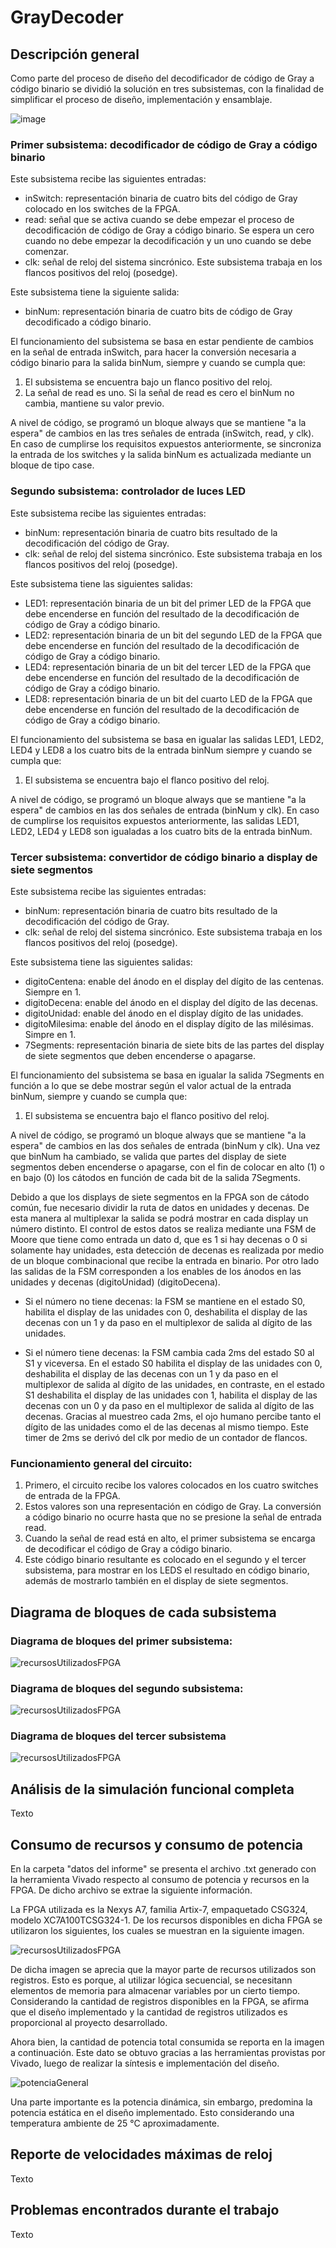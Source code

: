 # GrayDecoder

## Descripción general ##

Como parte del proceso de diseño del decodificador de código de Gray a código binario se dividió la solución en tres subsistemas, con la finalidad de simplificar el proceso de diseño, implementación y ensamblaje.

![image](https://user-images.githubusercontent.com/81501061/194925774-38dacc09-9e16-4fd7-a97c-b341c5ed96a1.png)


### Primer subsistema: decodificador de código de Gray a código binario
Este subsistema recibe las siguientes entradas:
- inSwitch: representación binaria de cuatro bits del código de Gray colocado en los switches de la FPGA.
- read: señal que se activa cuando se debe empezar el proceso de decodificación de código de Gray a código binario. Se espera un cero cuando no debe empezar la decodificación y un uno cuando se debe comenzar.
- clk: señal de reloj del sistema sincrónico. Este subsistema trabaja en los flancos positivos del reloj (posedge).

Este subsistema tiene la siguiente salida:
- binNum: representación binaria de cuatro bits de código de Gray decodificado a código binario.

El funcionamiento del subsistema se basa en estar pendiente de cambios en la señal de entrada inSwitch, para hacer la conversión necesaria a código binario para la salida binNum, siempre y cuando se cumpla que:
1. El subsistema se encuentra bajo un flanco positivo del reloj.
2. La señal de read es uno. Si la señal de read es cero el binNum no cambia, mantiene su valor previo.

A nivel de código, se programó un bloque always que se mantiene "a la espera" de cambios en las tres señales de entrada (inSwitch, read, y clk). En caso de cumplirse los requisitos expuestos anteriormente, se sincroniza la entrada de los switches y la salida binNum es actualizada mediante un bloque de tipo case.

### Segundo subsistema: controlador de luces LED
Este subsistema recibe las siguientes entradas:
- binNum: representación binaria de cuatro bits resultado de la decodificación del código de Gray.
- clk: señal de reloj del sistema sincrónico. Este subsistema trabaja en los flancos positivos del reloj (posedge).

Este subsistema tiene las siguientes salidas:
- LED1: representación binaria de un bit del primer LED de la FPGA que debe encenderse en función del resultado de la decodificación de código de Gray a código binario.
- LED2: representación binaria de un bit del segundo LED de la FPGA que debe encenderse en función del resultado de la decodificación de código de Gray a código binario.
- LED4: representación binaria de un bit del tercer LED de la FPGA que debe encenderse en función del resultado de la decodificación de código de Gray a código binario.
- LED8: representación binaria de un bit del cuarto LED de la FPGA que debe encenderse en función del resultado de la decodificación de código de Gray a código binario.

El funcionamiento del subsistema se basa en igualar las salidas LED1, LED2, LED4 y LED8 a los cuatro bits de la entrada binNum siempre y cuando se cumpla que:
1. El subsistema se encuentra bajo el flanco positivo del reloj.

A nivel de código, se programó un bloque always que se mantiene "a la espera" de cambios en las dos señales de entrada (binNum y clk). En caso de cumplirse los requisitos expuestos anteriormente, las salidas LED1, LED2, LED4 y LED8 son igualadas a los cuatro bits de la entrada binNum.

### Tercer subsistema: convertidor de código binario a display de siete segmentos
Este subsistema recibe las siguientes entradas:
- binNum: representación binaria de cuatro bits resultado de la decodificación del código de Gray.
- clk: señal de reloj del sistema sincrónico. Este subsistema trabaja en los flancos positivos del reloj (posedge).

Este subsistema tiene las siguientes salidas:
- digitoCentena: enable del ánodo en el display del dígito de las centenas. Siempre en 1.
- digitoDecena: enable del ánodo en el display del dígito de las decenas.
- digitoUnidad: enable del ánodo en el display dígito de las unidades.
- digitoMilesima: enable del ánodo en el display dígito de las milésimas. Simpre en 1.
- 7Segments: representación binaria de siete bits de las partes del display de siete segmentos que deben encenderse o apagarse.

El funcionamiento del subsistema se basa en igualar la salida 7Segments en función a lo que se debe mostrar según el valor actual de la entrada binNum, siempre y cuando se cumpla que:
1. El subsistema se encuentra bajo el flanco positivo del reloj.

A nivel de código, se programó un bloque always que se mantiene "a la espera" de cambios en las dos señales de entrada (binNum y clk). Una vez que binNum ha cambiado, se valida que partes del display de siete segmentos deben encenderse o apagarse, con el fin de colocar en alto (1) o en bajo (0) los cátodos en función de cada bit de la salida 7Segments.

Debido a que los displays de siete segmentos en la FPGA son de cátodo común, fue necesario dividir la ruta de datos en unidades y decenas. De esta manera al multiplexar la salida se podrá mostrar en cada display un número distinto. El control de estos datos se realiza mediante una FSM de Moore que tiene como entrada un dato d, que es 1 si hay decenas o 0 si solamente hay unidades, esta detección de decenas es realizada por medio de un bloque combinacional que recibe la entrada en binario. Por otro lado las salidas de la FSM corresponden a los enables de los ánodos en las unidades y decenas (digitoUnidad) (digitoDecena).




- Si el número no tiene decenas: la FSM se mantiene en el estado S0, habilita el display de las unidades con 0, deshabilita el display de las decenas con un 1 y da paso en el multiplexor de salida al dígito de las unidades.

- Si el número tiene decenas: la FSM cambia cada 2ms del estado S0 al S1 y viceversa. En el estado S0 habilita el display de las unidades con 0, deshabilita el display de las decenas con un 1 y da paso en el multiplexor de salida al dígito de las unidades, en contraste, en el estado S1 deshabilita el display de las unidades con 1, habilita el display de las decenas con un 0 y da paso en el multiplexor de salida al dígito de las decenas. Gracias al muestreo cada 2ms, el ojo humano percibe tanto el dígito de las unidades como el de las decenas al mismo tiempo. Este timer de 2ms se derivó del clk por medio de un contador de flancos.

 
### Funcionamiento general del circuito:
1. Primero, el circuito recibe los valores colocados en los cuatro switches de entrada de la FPGA.
2. Estos valores son una representación en código de Gray. La conversión a código binario no ocurre hasta que no se presione la señal de entrada read.
3. Cuando la señal de read está en alto, el primer subsistema se encarga de decodificar el código de Gray a código binario.
4. Este código binario resultante es colocado en el segundo y el tercer subsistema, para mostrar en los LEDS el resultado en código binario, además de mostrarlo también en el display de siete segmentos.


## Diagrama de bloques de cada subsistema ##

### Diagrama de bloques del primer subsistema:
![recursosUtilizadosFPGA](https://github.com/DJosueMM/GrayDecoder/blob/main/Im%C3%A1genes%20Informe/submoduloUno.png?raw=true)

### Diagrama de bloques del segundo subsistema:
![recursosUtilizadosFPGA](https://github.com/DJosueMM/GrayDecoder/blob/main/Im%C3%A1genes%20Informe/submoduloDos.png?raw=true)

### Diagrama de bloques del tercer subsistema
![recursosUtilizadosFPGA](https://github.com/DJosueMM/GrayDecoder/blob/main/Im%C3%A1genes%20Informe/submoduloTres.png?raw=true)

## Análisis de la simulación funcional completa ##

Texto

## Consumo de recursos y consumo de potencia ##

En la carpeta "datos del informe" se presenta el archivo .txt generado con la herramienta Vivado respecto al consumo de potencia y recursos en la FPGA. De dicho archivo se extrae la siguiente información. 

La FPGA utilizada es la Nexys A7, familia Artix-7, empaquetado CSG324, modelo XC7A100TCSG324-1. De los recursos disponibles en dicha FPGA se utilizaron los siguientes, los cuales se muestran en la siguiente imagen.

![recursosUtilizadosFPGA](https://github.com/DJosueMM/GrayDecoder/blob/main/Im%C3%A1genes%20Informe/recursosUtilizadosFPGA.JPG?raw=true)

De dicha imagen se aprecia que la mayor parte de recursos utilizados son registros. Esto es porque, al utilizar lógica secuencial, se necesitann elementos de memoria para almacenar variables por un cierto tiempo. Considerando la cantidad de registros disponibles en la FPGA, se afirma que el diseño implementado y la cantidad de registros utilizados es proporcional al proyecto desarrollado.

Ahora bien, la cantidad de potencia total consumida se reporta en la imagen a continuación. Este dato se obtuvo gracias a las herramientas provistas por Vivado, luego de realizar la síntesis e implementación del diseño.

![potenciaGeneral](https://github.com/DJosueMM/GrayDecoder/blob/main/Im%C3%A1genes%20Informe/potenciaGeneral.jpeg?raw=true)

Una parte importante es la potencia dinámica, sin embargo, predomina la potencia estática en el diseño implementado. Esto considerando una temperatura ambiente de 25 °C aproximadamente.


## Reporte de velocidades máximas de reloj ##

Texto

## Problemas encontrados durante el trabajo ##

Texto
